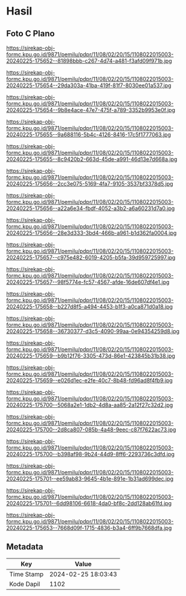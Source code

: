 # Hasil

## Foto C Plano

https://sirekap-obj-formc.kpu.go.id/9871/pemilu/pdpr/11/08/02/20/15/1108022015003-20240225-175652--81898bbb-c267-4d74-a481-f3afd09f971b.jpg

https://sirekap-obj-formc.kpu.go.id/9871/pemilu/pdpr/11/08/02/20/15/1108022015003-20240225-175654--29da303a-41ba-419f-81f7-8030ee01a537.jpg

https://sirekap-obj-formc.kpu.go.id/9871/pemilu/pdpr/11/08/02/20/15/1108022015003-20240225-175654--9b8e4ace-47e7-475f-a789-3352b9953e0f.jpg

https://sirekap-obj-formc.kpu.go.id/9871/pemilu/pdpr/11/08/02/20/15/1108022015003-20240225-175655--9a688116-5b4c-4126-8416-17c5f1777063.jpg

https://sirekap-obj-formc.kpu.go.id/9871/pemilu/pdpr/11/08/02/20/15/1108022015003-20240225-175655--8c9420b2-663d-45de-a991-46d13e7d668a.jpg

https://sirekap-obj-formc.kpu.go.id/9871/pemilu/pdpr/11/08/02/20/15/1108022015003-20240225-175656--2cc3e075-5169-4fa7-9105-3537bf3378d5.jpg

https://sirekap-obj-formc.kpu.go.id/9871/pemilu/pdpr/11/08/02/20/15/1108022015003-20240225-175656--a22a6e34-fbdf-4052-a3b2-a6a60231d7a0.jpg

https://sirekap-obj-formc.kpu.go.id/9871/pemilu/pdpr/11/08/02/20/15/1108022015003-20240225-175656--28e3d333-3bd4-466b-a961-b1d362fa0004.jpg

https://sirekap-obj-formc.kpu.go.id/9871/pemilu/pdpr/11/08/02/20/15/1108022015003-20240225-175657--c975e482-6019-4205-b5fa-39d959725997.jpg

https://sirekap-obj-formc.kpu.go.id/9871/pemilu/pdpr/11/08/02/20/15/1108022015003-20240225-175657--98f5774e-fc57-4567-afde-16de607df4e1.jpg

https://sirekap-obj-formc.kpu.go.id/9871/pemilu/pdpr/11/08/02/20/15/1108022015003-20240225-175658--b227d8f5-a494-4453-b1f3-a0ca871d0a18.jpg

https://sirekap-obj-formc.kpu.go.id/9871/pemilu/pdpr/11/08/02/20/15/1108022015003-20240225-175658--36730377-d3c5-4090-99aa-0e94354259d8.jpg

https://sirekap-obj-formc.kpu.go.id/9871/pemilu/pdpr/11/08/02/20/15/1108022015003-20240225-175659--b9b12f76-3305-473d-86e1-423845b31b38.jpg

https://sirekap-obj-formc.kpu.go.id/9871/pemilu/pdpr/11/08/02/20/15/1108022015003-20240225-175659--e026d1ec-e2fe-40c7-8b48-fd96ad8f4fb9.jpg

https://sirekap-obj-formc.kpu.go.id/9871/pemilu/pdpr/11/08/02/20/15/1108022015003-20240225-175700--5068a2e1-1db2-4d8a-aa85-2a12f27c32d2.jpg

https://sirekap-obj-formc.kpu.go.id/9871/pemilu/pdpr/11/08/02/20/15/1108022015003-20240225-175700--2d8ca807-085b-4a48-9eec-c87f7622ac73.jpg

https://sirekap-obj-formc.kpu.go.id/9871/pemilu/pdpr/11/08/02/20/15/1108022015003-20240225-175700--b398af98-9b24-44d9-8ff6-2293736c3dfd.jpg

https://sirekap-obj-formc.kpu.go.id/9871/pemilu/pdpr/11/08/02/20/15/1108022015003-20240225-175701--ee59ab83-9645-4b1e-891e-1b31ad699dec.jpg

https://sirekap-obj-formc.kpu.go.id/9871/pemilu/pdpr/11/08/02/20/15/1108022015003-20240225-175701--6dd98106-6618-4da0-bf8c-2dd128ab61fd.jpg

https://sirekap-obj-formc.kpu.go.id/9871/pemilu/pdpr/11/08/02/20/15/1108022015003-20240225-175653--7668d09f-1715-4836-b3a4-6ff9b7668dfa.jpg


## Metadata

| Key        | Value               |
| ---------- | ------------------- |
| Time Stamp | 2024-02-25 18:03:43 |
| Kode Dapil | 1102                |



